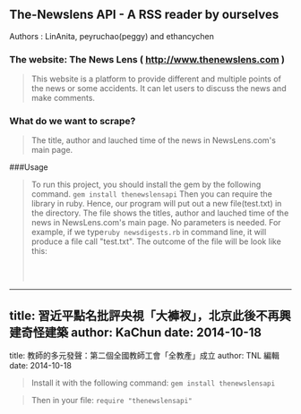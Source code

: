 
## The-Newslens API - A RSS reader by ourselves

Authors : LinAnita, peyruchao(peggy) and ethancychen

### The website: The News Lens ( http://www.thenewslens.com )
> This website is a platform to provide different and multiple points of the news or some accidents.
It can let users to discuss the news and make comments.

### What do we want to scrape?

> The title, author and lauched time of the news in NewsLens.com's main page.

###Usage
> To run this project, you should install the gem by the following command. 
```gem install thenewslensapi```
Then you can require the library in ruby.
Hence, our program will put out a new file(test.txt) in the directory. The file shows the titles, author and lauched time of the news in NewsLens.com's main page. No parameters is needed.
For example, if we type```ruby newsdigests.rb``` 
in command line, it will produce a file call "test.txt". The outcome of the file will be look like this:
> <pre> 
---
title: 習近平點名批評央視「大褲衩」，北京此後不再興建奇怪建築
author: KaChun
date: 2014-10-18
---
title: 教師的多元發聲：第二個全國教師工會「全教產」成立
author: TNL 編輯
date: 2014-10-18
</pre>

> Install it with the following command:
```gem install thenewslensapi```

> Then in your file:
```require "thenewslensapi"```

